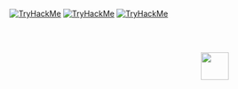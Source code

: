 <p align="center">
  <a href="https://tryhackme.com/p/ang3lo.azevedo"><img src="https://tryhackme-badges.s3.amazonaws.com/ang3lo.azevedo.png" alt="TryHackMe"></a>
  <a href="https://tryhackme.com/p/Reberpower"><img src="https://tryhackme-badges.s3.amazonaws.com/Reberpower.png" alt="TryHackMe"></a>
  <a href="https://tryhackme.com/p/Ghostzao"><img src="https://tryhackme-badges.s3.amazonaws.com/Ghostzao.png" alt="TryHackMe"></a>
</p>
<br>
</br>
<p align="right">
  <img widht="50" height="50" src="https://user-images.githubusercontent.com/66081804/228987277-e9bb6a45-85c9-4057-b4c4-910235bc557b.gif">
</p>
